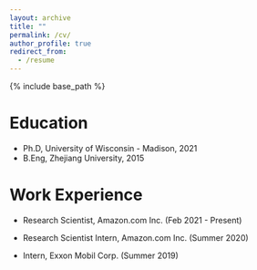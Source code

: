 ```yaml
---
layout: archive
title: ""
permalink: /cv/
author_profile: true
redirect_from:
  - /resume
---
```


{% include base_path %}

Education
======
* Ph.D, University of Wisconsin - Madison, 2021
* B.Eng, Zhejiang University, 2015

Work Experience
======
* Research Scientist, Amazon.com Inc. (Feb 2021 - Present)

* Research Scientist Intern, Amazon.com Inc. (Summer 2020) 

* Intern, Exxon Mobil Corp. (Summer 2019)

  

